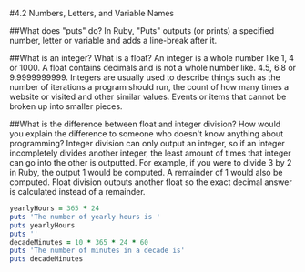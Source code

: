 #4.2 Numbers, Letters, and Variable Names

##What does "puts" do?
In Ruby, "Puts" outputs (or prints) a specified number, letter or variable and adds a line-break after it.

##What is an integer? What is a float?
An integer is a whole number like 1, 4 or 1000. A float contains decimals and is not a whole number like. 4.5, 6.8 or 9.9999999999. Integers are usually used to describe things such as the number of iterations a program should run, the count of how many times a website or visited and other similar values. Events or items that cannot be broken up into smaller pieces.

##What is the difference between float and integer division? How would you explain the difference to someone who doesn't know anything about programming?
Integer division can only output an integer, so if an integer incompletely divides another integer, the least amount of times that integer can go into the other is outputted. For example, if you were to divide 3 by 2 in Ruby, the output 1 would be computed. A remainder of 1 would also be computed. Float division outputs another float so the exact decimal answer is calculated instead of a remainder.



```ruby
yearlyHours = 365 * 24
puts 'The number of yearly hours is '
puts yearlyHours
puts ''
decadeMinutes = 10 * 365 * 24 * 60
puts 'The number of minutes in a decade is'
puts decadeMinutes
```